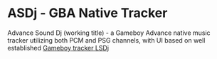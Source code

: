 # ASDj - GBA Native Tracker

Advance Sound Dj (working title) - a Gameboy Advance native music tracker utilizing both PCM and PSG channels, with UI based on well established [Gameboy tracker LSDj](https://www.littlesounddj.com)<br> 
